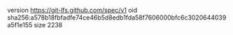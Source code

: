 version https://git-lfs.github.com/spec/v1
oid sha256:a578b18fbfadfe74ce46b5d8edb1fda58f7606000bfc6c3020644039a5f1e155
size 2238
